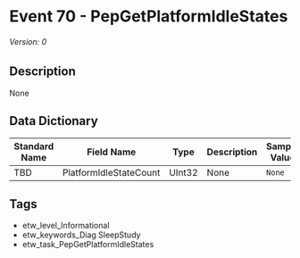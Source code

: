 # Event 70 - PepGetPlatformIdleStates
###### Version: 0

## Description
None

## Data Dictionary
|Standard Name|Field Name|Type|Description|Sample Value|
|---|---|---|---|---|
|TBD|PlatformIdleStateCount|UInt32|None|`None`|

## Tags
* etw_level_Informational
* etw_keywords_Diag SleepStudy
* etw_task_PepGetPlatformIdleStates